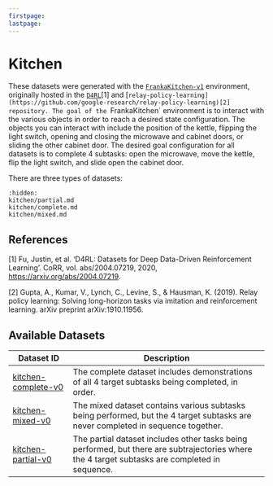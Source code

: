 ```yaml
---
firstpage:
lastpage:
---
```


# Kitchen

These datasets were generated with the [`FrankaKitchen-v1`](https://robotics.farama.org/envs/franka_kitchen/franka_kitchen/) environment, originally hosted in the [`D4RL`](https://github.com/aravindr93/hand_dapg)[1] and [`relay-policy-learning](https://github.com/google-research/relay-policy-learning)[2] repository. The goal of the `FrankaKitchen` environment is to interact with the various objects in order to reach a desired state configuration. The objects you can interact with include the position of the kettle, flipping the light switch, opening and closing the microwave and cabinet doors, or sliding the other cabinet door. The desired goal configuration for all datasets is to complete 4 subtasks: open the microwave, move the kettle, flip the light switch, and slide open the cabinet door.

There are three types of datasets:

```{toctree}
:hidden:
kitchen/partial.md
kitchen/complete.md
kitchen/mixed.md
```

## References

[1] Fu, Justin, et al. ‘D4RL: Datasets for Deep Data-Driven Reinforcement Learning’. CoRR, vol. abs/2004.07219, 2020, https://arxiv.org/abs/2004.07219.

[2] Gupta, A., Kumar, V., Lynch, C., Levine, S., & Hausman, K. (2019). Relay policy learning: Solving long-horizon tasks via imitation and reinforcement learning. arXiv preprint arXiv:1910.11956.

## Available Datasets
| Dataset ID | Description |
| ---------- | ----------- |
| <a href="../kitchen/complete" title="kitchen-complete-v0">kitchen-complete-v0</a> | The complete dataset includes demonstrations of all 4 target subtasks being completed, in order. |
| <a href="../kitchen/mixed" title="kitchen-mixed-v0">kitchen-mixed-v0</a> | The mixed dataset contains various subtasks being performed, but the 4 target subtasks are never completed in sequence together. |
| <a href="../kitchen/partial" title="kitchen-partial-v0">kitchen-partial-v0</a> | The partial dataset includes other tasks being performed, but there are subtrajectories where the 4 target subtasks are completed in sequence. |
